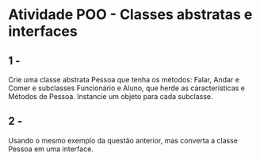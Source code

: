# Atividade POO - Classes abstratas e interfaces

## 1 - 
Crie uma classe abstrata Pessoa que tenha os métodos: Falar, Andar e Comer e subclasses Funcionário e Aluno, que herde as características e Métodos de Pessoa. Instancie um objeto para cada subclasse.

## 2 - 
Usando o mesmo exemplo da questão anterior, mas converta a classe Pessoa em uma interface.